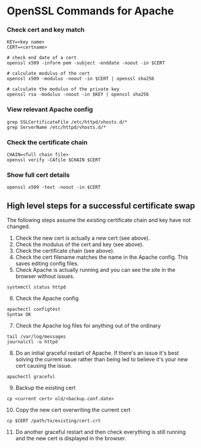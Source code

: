 
# OpenSSL Commands for Apache


### Check cert and key match
```
KEY=<key name>
CERT=<certname>

# check end date of a cert
openssl x509 -inform pem -subject -enddate -noout -in $CERT

# calculate modulus of the cert
openssl x509 -modulus -noout -in $CERT | openssl sha256

# calculate the modulus of the private key
openssl rsa -modulus -noout -in $KEY | openssl sha256
```

### View relevant Apache config
```
grep SSLCertificateFile /etc/httpd/vhosts.d/*
grep ServerName /etc/httpd/vhosts.d/*
```

### Check the certificate chain
```
CHAIN=<full chain file>
openssl verify -CAfile $CHAIN $CERT
```

### Show full cert details
```
openssl x509 -text -noout -in $CERT
```

## High level steps for a successful certificate swap

The following steps assume the existing certificate chain and key have not changed.

1. Check the new cert is actually a new cert (see above).
2. Check the modulus of the cert and key (see above).
3. Check the certificate chain (see above).
4. Check the cert filename matches the name in the Apache config. This saves editing config files.
5. Check Apache is actually running and you can see the site in the browser without issues.
```
systemctl status httpd
```
6. Check the Apache config
```
apachectl configtest
Syntax OK
```
7. Check the Apache log files for anything out of the ordinary
```
tail /var/log/messages
journalctl -u httpd
```
8. Do an initial graceful restart of Apache. If there's an issue it's best solving the current issue rather than being led to believe it's your new cert causing the issue.
```
apachectl graceful
```
9. Backup the existing cert
```
cp <current cert> old/<backup.conf.date>
```
10. Copy the new cert overwriting the current cert
```
cp $CERT /path/to/existing/cert.crt
```
11. Do another graceful restart and then check everything is still running and the new cert is displayed in the browser.
